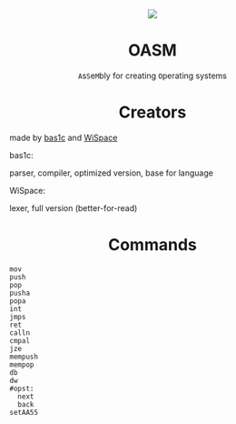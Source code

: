 <div align="center">
<image src="OASM.png">
<h1> OASM </h1>

`A`s`S`e`M`bly for creating `O`perating systems

</div>

<h1 align="center"> Creators </h1>
made by <a href="https://github.com/bas1c1">bas1c</a> and <a href="https://github.com/WiSpace">WiSpace</a>

bas1c:

parser, compiler, optimized version, base for language

WiSpace:

lexer, full version (better-for-read)

<h1 align="center"> Commands </h1>

```
mov
push
pop
pusha
popa
int
jmps
ret
calln
cmpal
jze
mempush
mempop
db
dw
#opst:
  next
  back
setAA55
```

